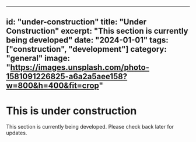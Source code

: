 
---
id: "under-construction"
title: "Under Construction"
excerpt: "This section is currently being developed"
date: "2024-01-01"
tags: ["construction", "development"]
category: "general"
image: "https://images.unsplash.com/photo-1581091226825-a6a2a5aee158?w=800&h=400&fit=crop"
---

# This is under construction

This section is currently being developed. Please check back later for updates.
